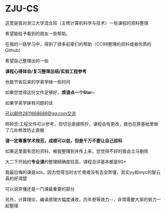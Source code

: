 # ZJU-CS
这里是我对浙江大学混合班（主修计算机科学与技术）一些课程的资料整理

希望能给予看到的朋友一些帮助。

在我的一路学习中，得到了很多前辈们的帮助（CC98整理的资料或者优质的Github）

希望自己整理出的一些 

**课程心得体会/复习整理总结/实验工程参考**

也能节省后来的学弟学妹一些时间

如果您觉得这份文件足够好，**烦请点一个Star**~

如果学弟学妹有问题的话

可以邮件2811668688@qq.com交流

碎碎念:工程文件可以参考，但切忌直接照抄，课程会有更改，我也在原基础里做了几处修改防止直搬

  **请一定尊重学术规范，成绩可以低，但是千万不要让自己挂科**

  如果这里面有您的资料，被我整理到并传上来，您觉得不好的我会立马删除

  大二下开始的**专业课**的整理精确度较高，课程总评基本都是90+

  我最后悔的课是ads，因为觉得当时太忙畏难没有去全弄懂，其实yy和myc的智云真的好清楚

  可以说弄懂还是一门课最重要的部分

  另外，计算理论、编译原理大幅度课改，历年卷等效力--，非常需要大家的努力一起整理

